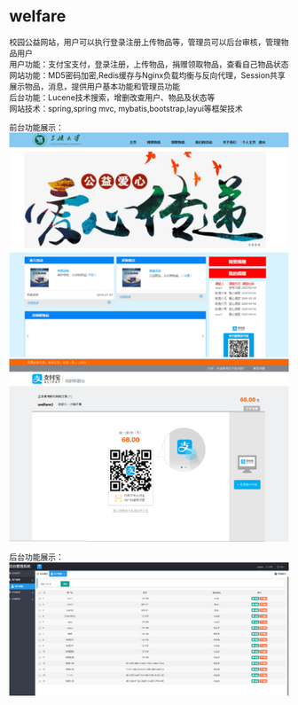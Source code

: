 # welfare
校园公益网站，用户可以执行登录注册上传物品等，管理员可以后台审核，管理物品用户  
用户功能：支付宝支付，登录注册，上传物品，捐赠领取物品，查看自己物品状态  
网站功能：MD5密码加密,Redis缓存与Nginx负载均衡与反向代理，Session共享展示物品，消息，提供用户基本功能和管理员功能  
后台功能：Lucene技术搜索，增删改查用户、物品及状态等  
网站技术：spring,spring mvc, mybatis,bootstrap,layui等框架技术

前台功能展示：
![image](https://github.com/Empirefree/welfare/blob/master/top_1.png)
![image](https://github.com/Empirefree/welfare/blob/master/top_2.png)

后台功能展示：
![image](https://github.com/Empirefree/welfare/blob/master/back_1.png)
